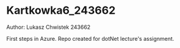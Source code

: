 # Kartkowka6_243662
Author: Lukasz Chwistek 243662

First steps in Azure. 
Repo created for dotNet lecture's assignment.
